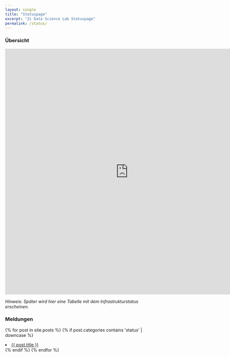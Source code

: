 ```yaml
---
layout: single
title: "Statuspage"
excerpt: "Zi Data Science Lab Statuspage"
permalink: /status/
---
```


### Übersicht

<iframe title="Stand der Impfkampagne nach Bundesländern" aria-label="Tabelle" id="datawrapper-chart-zA0AE" src="https://datawrapper.dwcdn.net/zA0AE/48/" scrolling="no" frameborder="0" style="border: none;" width="800" height="801"></iframe>

*Hinweis: Später wird hier eine Tabelle mit dem Infrastrukturstatus erscheinen.*

### Meldungen


{% for post in site.posts %}
     {% if post.categories contains 'status' | downcase %}
  <a href={{post.url}}><li>{{ post.title }}</li></a>
     {% endif %}
{% endfor %}

